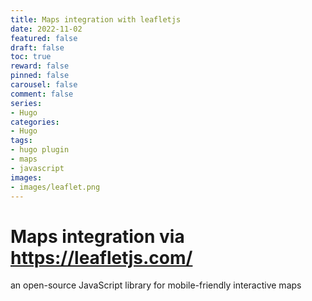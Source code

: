 ```yaml
---
title: Maps integration with leafletjs
date: 2022-11-02
featured: false
draft: false
toc: true
reward: false
pinned: false
carousel: false
comment: false
series:
- Hugo
categories:
- Hugo
tags:
- hugo plugin
- maps
- javascript
images:
- images/leaflet.png
---
```


# Maps integration via https://leafletjs.com/

an open-source JavaScript library
for mobile-friendly interactive maps
